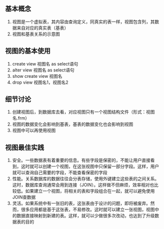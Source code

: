 ## 基本概念

1. 视图是一个虚拟表，其内容由查询定义，同真实的表一样，视图包含列，其数据来自对应的真实表（基表）
2. 视图和基表关系的示意图

## 视图的基本使用

1. create view 视图名 as select语句
2. alter view 视图名 as select语句
3. show create view 视图名
4. drop view 视图名1，视图名2

## 细节讨论

1. 创建视图后，到数据库去看，对应视图只有一个视图结构文件（形式：视图名.frm）
2. 视图的数据变化会影响到基表，基表的数据变化也会影响到视图
3. 视图中可以再使用视图

## 视图最佳实践

1. 安全。一些数据表有着重要的信息。有些字段是保密的，不能让用户直接看到，这时就可以创建一个视图，在这张视图中只保留一部分字段。这样，用户就可以查询自己需要的字段，不能查看保密的字段
2. 性能。关系数据库的数据往往会分表存储，使用外键建立这些表的之间关系。这时，数据库查询通常会用到连接（JOIN）。这样做不但麻烦，效率相对也比较低。如果建立一个视图，将相关的表和字段组合在一起，就可以避免使用JOIN查数据
3. 灵活。如果系统中有一张旧的表，这张表由于设计的问题，即将被废弃。然而，很多应用都是基于这张表，不易修改。这时就可以建立一张视图，视图中的数据直接映射到新建的表。这样，就可以少做很多次改动，也达到了升级数据表的目的
